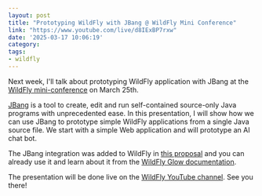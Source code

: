 ```yaml
---
layout: post
title: "Prototyping WildFly with JBang @ WildFly Mini Conference"
link: "https://www.youtube.com/live/d8IExBP7rxw"
date: '2025-03-17 10:06:19'
category: 
tags:
- wildfly
---
```


Next week, I'll talk about prototyping WildFly application with JBang at the [WildFly mini-conference](https://www.wildfly.org/events/wmc-202503.html) on March 25th.

[JBang](https://jbang.dev/) is a tool to create, edit and run self-contained source-only Java programs with unprecedented ease.
In this presentation, I will show how we can use JBang to prototype simple WildFly applications from a single Java source file. We start with a simple Web application and will prototype an AI chat bot.

The JBang integration was added to WildFly in [this proposal](http://docs.wildfly.org/wildfly-proposals/user-experience/jbang.html) and you can already use it and learn about it from the [WildFly Glow documentation](https://docs.wildfly.org/wildfly-glow/#jbang).

The presentation will be done live on the [WildFly YouTube channel](https://www.youtube.com/live/d8IExBP7rxw). See you there!


